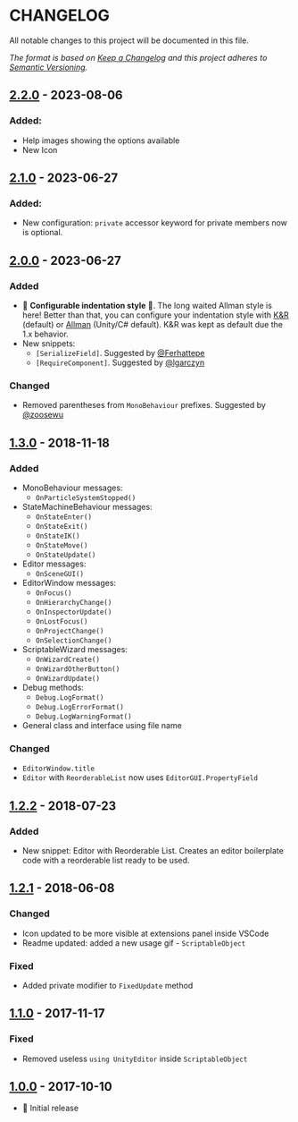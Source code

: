 # CHANGELOG

All notable changes to this project will be documented in this file.

_The format is based on [Keep a Changelog](http://keepachangelog.com/en/1.0.0/)
and this project adheres to [Semantic Versioning](http://semver.org/spec/v2.0.0.html)._

## [2.2.0] - 2023-08-06

### Added:

-  Help images showing the options available
-  New Icon

## [2.1.0] - 2023-06-27

### Added:

-  New configuration: `private` accessor keyword for private members now is optional.

## [2.0.0] - 2023-06-27

### Added

-  🎉 **Configurable indentation style** 🎉. The long waited Allman style is here! Better than that, you can configure your indentation style with [K&R](https://en.wikipedia.org/wiki/Indentation_style#K&R_style) (default) or [Allman](https://en.wikipedia.org/wiki/Indentation_style#Allman_style) (Unity/C# default). K&R was kept as default due the 1.x behavior.
-  New snippets:
   -  `[SerializeField]`. Suggested by [@Ferhattepe](https://github.com/Ferhattepe)
   -  `[RequireComponent]`. Suggested by [@lgarczyn](https://github.com/lgarczyn)

### Changed

-  Removed parentheses from `MonoBehaviour` prefixes. Suggested by [@zoosewu](https://github.com/zoosewu)

## [1.3.0] - 2018-11-18

### Added

-  MonoBehaviour messages:
   -  `OnParticleSystemStopped()`
-  StateMachineBehaviour messages:
   -  `OnStateEnter()`
   -  `OnStateExit()`
   -  `OnStateIK()`
   -  `OnStateMove()`
   -  `OnStateUpdate()`
-  Editor messages:
   -  `OnSceneGUI()`
-  EditorWindow messages:
   -  `OnFocus()`
   -  `OnHierarchyChange()`
   -  `OnInspectorUpdate()`
   -  `OnLostFocus()`
   -  `OnProjectChange()`
   -  `OnSelectionChange()`
-  ScriptableWizard messages:
   -  `OnWizardCreate()`
   -  `OnWizardOtherButton()`
   -  `OnWizardUpdate()`
-  Debug methods:
   -  `Debug.LogFormat()`
   -  `Debug.LogErrorFormat()`
   -  `Debug.LogWarningFormat()`
-  General class and interface using file name

### Changed

-  `EditorWindow.title`
-  `Editor` with `ReorderableList` now uses `EditorGUI.PropertyField`

## [1.2.2] - 2018-07-23

### Added

-  New snippet: Editor with Reorderable List. Creates an editor boilerplate code with a reorderable list ready to be used.

## [1.2.1] - 2018-06-08

### Changed

-  Icon updated to be more visible at extensions panel inside VSCode
-  Readme updated: added a new usage gif - `ScriptableObject`

### Fixed

-  Added private modifier to `FixedUpdate` method

## [1.1.0] - 2017-11-17

### Fixed

-  Removed useless `using UnityEditor` inside `ScriptableObject`

## [1.0.0] - 2017-10-10

-  :tada: Initial release

[Unreleased]: https://github.com/kleber-swf/vscode-unity-code-snippets/tree/master
[2.2.0]: https://github.com/kleber-swf/vscode-unity-code-snippets/tree/v2.2.0
[2.1.0]: https://github.com/kleber-swf/vscode-unity-code-snippets/tree/v2.1.0
[2.0.1]: https://github.com/kleber-swf/vscode-unity-code-snippets/tree/v2.0.1
[2.0.0]: https://github.com/kleber-swf/vscode-unity-code-snippets/tree/v2.0.0
[1.3.0]: https://github.com/kleber-swf/vscode-unity-code-snippets/tree/v1.3.0
[1.2.2]: https://github.com/kleber-swf/vscode-unity-code-snippets/tree/v1.2.2
[1.2.1]: https://github.com/kleber-swf/vscode-unity-code-snippets/tree/v1.2.1
[1.1.0]: https://github.com/kleber-swf/vscode-unity-code-snippets/tree/v1.1.0
[1.0.0]: https://github.com/kleber-swf/vscode-unity-code-snippets/tree/v1.0.0
